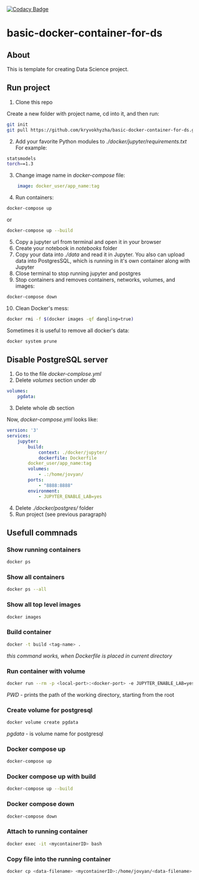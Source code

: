 [![Codacy Badge](https://api.codacy.com/project/badge/Grade/16738458af0643f9a3ec8bec7a634dcb)](https://www.codacy.com/manual/kryvokhyzha/basic-docker-container-for-ds?utm_source=github.com&amp;utm_medium=referral&amp;utm_content=kryvokhyzha/basic-docker-container-for-ds&amp;utm_campaign=Badge_Grade)

# basic-docker-container-for-ds

## About
This is template for creating Data Science project.

## Run project
1.  Clone this repo

Create a new folder with project name, cd into it, and then run:

```bash
git init
git pull https://github.com/kryvokhyzha/basic-docker-container-for-ds.git
```

2.  Add your favorite Python modules to _./docker/jupyter/requirements.txt_
For example:

```bash
statsmodels
torch==1.3
```

3.  Change image name in _docker-compose_ file:
```yaml
    image: docker_user/app_name:tag
```

4.  Run containers:

```bash
docker-compose up
```
or
```bash
docker-compose up --build
```

5.  Copy a jupyter url from terminal and open it in your browser
6.  Create your notebook in _notebooks_ folder
7.  Copy your data into _./data_ and read it in Jupyter. You also can upload data into PostgresSQL, which is running in it's own container along with Jupyter
8.  Close terminal to stop running jupyter and postgres
9.  Stop containers and removes containers, networks, volumes, and images:

```bash
docker-compose down
```

10. Clean Docker's mess:

```bash
docker rmi -f $(docker images -qf dangling=true)
```

Sometimes it is useful to remove all docker's data:

```bash
docker system prune
```

## Disable PostgreSQL server
1.  Go to the file _docker-complose.yml_
2.  Delete _volumes_ section under _db_

```yaml
volumes: 
    pgdata:
```

3.  Delete whole _db_ section 

Now, _docker-compose.yml_ looks like:
```yaml
version: '3'
services: 
    jupyter:
        build: 
            context: ./docker/jupyter/
            dockerfile: Dockerfile
        docker_user/app_name:tag
        volumes: 
            - .:/home/jovyan/
        ports: 
            - "8888:8888"
        environment: 
            - JUPYTER_ENABLE_LAB=yes
```

4.  Delete _./docker/postgres/_ folder
5.  Run project (see previous paragraph)

## Usefull commnads

### Show running containers
```bash
docker ps
```

### Show all containers
```bash
docker ps --all
```

### Show all top level images
```bash
docker images
```

### Build container
```bash
docker -t build <tag-name> .
```
_this command works, when Dockerfile is placed in current directory_

### Run container with volume
```bash
docker run --rm -p <local-port>:<docker-port> -e JUPYTER_ENABLE_LAB=yes -v "$PWD":/home/jovyan/ <tag-name>
```
_PWD_ - prints the path of the working directory, starting from the root

### Create volume for postgresql
```bash
docker volume create pgdata
```

_pgdata_ - is volume name for postgresql

### Docker compose up
```bash
docker-compose up
```

### Docker compose up with build
```bash
docker-compose up --build
```

### Docker compose down
```bash
docker-compose down
```

### Attach to running container
```bash
docker exec -it <mycontainerID> bash
```

### Copy file into the running container
```bash
docker cp <data-filename> <mycontainerID>:/home/jovyan/<data-filename>
```
